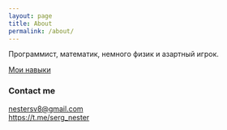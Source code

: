 ```yaml
---
layout: page
title: About
permalink: /about/
---
```


Программист, математик, немного физик и азартный игрок.

[Мои навыки](https://github.com/FishKOH/My-Learning-Tracker)

### Contact me

[nestersv8@gmail.com](mailto:nestersv8@gmail.com)  
https://t.me/serg_nester
